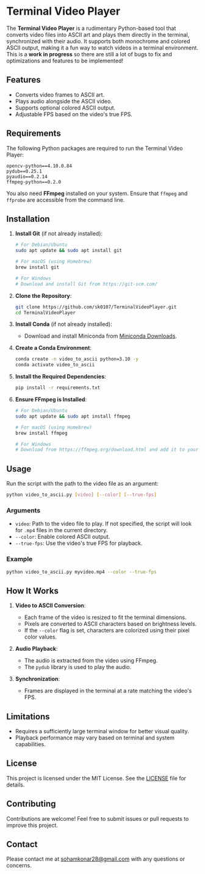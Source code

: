 # Terminal Video Player

The **Terminal Video Player** is a rudimentary Python-based tool that converts video files into ASCII art and plays them directly in the terminal, synchronized with their audio. It supports both monochrome and colored ASCII output, making it a fun way to watch videos in a terminal environment. This is a **work in progress** so there are still a lot of bugs to fix and optimizations and features to be implemented!

## Features
- Converts video frames to ASCII art.
- Plays audio alongside the ASCII video.
- Supports optional colored ASCII output.
- Adjustable FPS based on the video's true FPS.

## Requirements

The following Python packages are required to run the Terminal Video Player:

```
opencv-python==4.10.0.84
pydub==0.25.1
pyaudio==0.2.14
ffmpeg-python==0.2.0
```

You also need **FFmpeg** installed on your system. Ensure that `ffmpeg` and `ffprobe` are accessible from the command line.

## Installation

1. **Install Git** (if not already installed):
   ```bash
   # For Debian/Ubuntu
   sudo apt update && sudo apt install git
   
   # For macOS (using Homebrew)
   brew install git
   
   # For Windows
   # Download and install Git from https://git-scm.com/
   ```

2. **Clone the Repository**:
   ```bash
   git clone https://github.com/sk0107/TerminalVideoPlayer.git
   cd TerminalVideoPlayer
   ```

3. **Install Conda** (if not already installed):
   - Download and install Miniconda from [Miniconda Downloads](https://docs.conda.io/en/latest/miniconda.html).

4. **Create a Conda Environment**:
   ```bash
   conda create -n video_to_ascii python=3.10 -y
   conda activate video_to_ascii
   ```

5. **Install the Required Dependencies**:
   ```bash
   pip install -r requirements.txt
   ```

6. **Ensure FFmpeg is Installed**:
   ```bash
   # For Debian/Ubuntu
   sudo apt update && sudo apt install ffmpeg

   # For macOS (using Homebrew)
   brew install ffmpeg

   # For Windows
   # Download from https://ffmpeg.org/download.html and add it to your PATH
   ```

## Usage

Run the script with the path to the video file as an argument:

```bash
python video_to_ascii.py [video] [--color] [--true-fps]
```

### Arguments
- `video`: Path to the video file to play. If not specified, the script will look for `.mp4` files in the current directory.
- `--color`: Enable colored ASCII output.
- `--true-fps`: Use the video's true FPS for playback.

### Example
```bash
python video_to_ascii.py myvideo.mp4 --color --true-fps
```

## How It Works

1. **Video to ASCII Conversion**:
   - Each frame of the video is resized to fit the terminal dimensions.
   - Pixels are converted to ASCII characters based on brightness levels.
   - If the `--color` flag is set, characters are colorized using their pixel color values.

2. **Audio Playback**:
   - The audio is extracted from the video using FFmpeg.
   - The `pydub` library is used to play the audio.

3. **Synchronization**:
   - Frames are displayed in the terminal at a rate matching the video's FPS.

## Limitations
- Requires a sufficiently large terminal window for better visual quality.
- Playback performance may vary based on terminal and system capabilities.

## License
This project is licensed under the MIT License. See the [LICENSE](LICENSE) file for details.

## Contributing
Contributions are welcome! Feel free to submit issues or pull requests to improve this project.

## Contact
Please contact me at sohamkonar28@gmail.com with any questions or concerns.